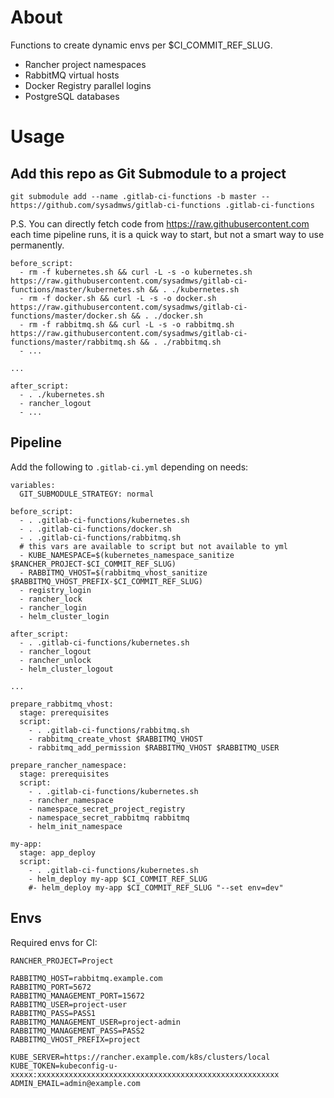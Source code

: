 # About
Functions to create dynamic envs per $CI_COMMIT_REF_SLUG.
- Rancher project namespaces
- RabbitMQ virtual hosts
- Docker Registry parallel logins
- PostgreSQL databases

# Usage
## Add this repo as Git Submodule to a project

```
git submodule add --name .gitlab-ci-functions -b master -- https://github.com/sysadmws/gitlab-ci-functions .gitlab-ci-functions
```

P.S. You can directly fetch code from https://raw.githubusercontent.com each time pipeline runs, it is a quick way to start, but not a smart way to use permanently.
```
before_script:
  - rm -f kubernetes.sh && curl -L -s -o kubernetes.sh https://raw.githubusercontent.com/sysadmws/gitlab-ci-functions/master/kubernetes.sh && . ./kubernetes.sh
  - rm -f docker.sh && curl -L -s -o docker.sh https://raw.githubusercontent.com/sysadmws/gitlab-ci-functions/master/docker.sh && . ./docker.sh
  - rm -f rabbitmq.sh && curl -L -s -o rabbitmq.sh https://raw.githubusercontent.com/sysadmws/gitlab-ci-functions/master/rabbitmq.sh && . ./rabbitmq.sh
  - ...

...

after_script:
  - . ./kubernetes.sh
  - rancher_logout
  - ...
```
## Pipeline
Add the following to `.gitlab-ci.yml` depending on needs:
```
variables:
  GIT_SUBMODULE_STRATEGY: normal

before_script:
  - . .gitlab-ci-functions/kubernetes.sh
  - . .gitlab-ci-functions/docker.sh
  - . .gitlab-ci-functions/rabbitmq.sh
  # this vars are available to script but not available to yml
  - KUBE_NAMESPACE=$(kubernetes_namespace_sanitize $RANCHER_PROJECT-$CI_COMMIT_REF_SLUG)
  - RABBITMQ_VHOST=$(rabbitmq_vhost_sanitize $RABBITMQ_VHOST_PREFIX-$CI_COMMIT_REF_SLUG)
  - registry_login
  - rancher_lock
  - rancher_login
  - helm_cluster_login

after_script:
  - . .gitlab-ci-functions/kubernetes.sh
  - rancher_logout
  - rancher_unlock
  - helm_cluster_logout

...

prepare_rabbitmq_vhost:
  stage: prerequisites
  script:
    - . .gitlab-ci-functions/rabbitmq.sh
    - rabbitmq_create_vhost $RABBITMQ_VHOST
    - rabbitmq_add_permission $RABBITMQ_VHOST $RABBITMQ_USER

prepare_rancher_namespace:
  stage: prerequisites
  script:
    - . .gitlab-ci-functions/kubernetes.sh
    - rancher_namespace
    - namespace_secret_project_registry
    - namespace_secret_rabbitmq rabbitmq
    - helm_init_namespace

my-app:
  stage: app_deploy
  script:
    - . .gitlab-ci-functions/kubernetes.sh
    - helm_deploy my-app $CI_COMMIT_REF_SLUG
    #- helm_deploy my-app $CI_COMMIT_REF_SLUG "--set env=dev"
```
## Envs
Required envs for CI:
```
RANCHER_PROJECT=Project

RABBITMQ_HOST=rabbitmq.example.com
RABBITMQ_PORT=5672
RABBITMQ_MANAGEMENT_PORT=15672
RABBITMQ_USER=project-user
RABBITMQ_PASS=PASS1
RABBITMQ_MANAGEMENT_USER=project-admin
RABBITMQ_MANAGEMENT_PASS=PASS2
RABBITMQ_VHOST_PREFIX=project

KUBE_SERVER=https://rancher.example.com/k8s/clusters/local
KUBE_TOKEN=kubeconfig-u-xxxxx:xxxxxxxxxxxxxxxxxxxxxxxxxxxxxxxxxxxxxxxxxxxxxxxxxxxxxx
ADMIN_EMAIL=admin@example.com
```
